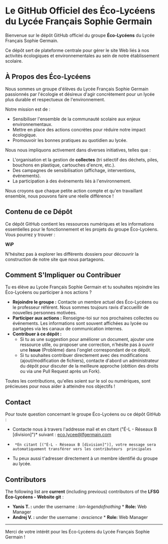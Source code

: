 # Le GitHub Officiel des Éco-Lycéens du Lycée Français Sophie Germain

Bienvenue sur le dépôt GitHub officiel du groupe **Éco-Lycéens** du Lycée Français Sophie Germain.

Ce dépôt sert de plateforme centrale pour gérer le site Web liés à nos activités écologiques et environnementales au sein de notre établissement scolaire.

## À Propos des Éco-Lycéens

Nous sommes un groupe d'élèves du Lycée Français Sophie Germain passionnés par l'écologie et désireux d'agir concrètement pour un lycée plus durable et respectueux de l'environnement.

Notre mission est de :
*   Sensibiliser l'ensemble de la communauté scolaire aux enjeux environnementaux.
*   Mettre en place des actions concrètes pour réduire notre impact écologique.
*   Promouvoir les bonnes pratiques au quotidien au lycée.

Nous nous impliquons activement dans diverses initiatives, telles que :
*   L'organisation et la gestion de **collectes** (tri sélectif des déchets, piles, bouchons en plastique, cartouches d'encre, etc.).
*   Des campagnes de sensibilisation (affichage, interventions, événements).
*   La participation à des événements liés à l'environnement.

Nous croyons que chaque petite action compte et qu'en travaillant ensemble, nous pouvons faire une réelle différence !

## Contenu de ce Dépôt

Ce dépôt GitHub contient les ressources numériques et les informations essentielles pour le fonctionnement et les projets du groupe Éco-Lycéens. Vous pourrez y trouver :

**WiP**

N'hésitez pas à explorer les différents dossiers pour découvrir la construction de notre site que nous partageons.

## Comment S'Impliquer ou Contribuer

Tu es élève au Lycée Français Sophie Germain et tu souhaites rejoindre les Éco-Lycéens ou participer à nos actions ?

*   **Rejoindre le groupe :** Contacte un membre actuel des Éco-Lycéens ou le professeur référent. Nous sommes toujours ravis d'accueillir de nouvelles personnes motivées.
*   **Participer aux actions :** Renseigne-toi sur nos prochaines collectes ou événements. Les informations sont souvent affichées au lycée ou partagées via les canaux de communication internes.
*   **Contribuer à ce dépôt :**
    *   Si tu as une suggestion pour améliorer un document, ajouter une ressource utile, ou proposer une correction, n'hésite pas à ouvrir une **Issue** (Problème) dans l'onglet correspondant de ce dépôt.
    *   Si tu souhaites contribuer directement avec des modifications (ajout/modification de fichiers), contacte d'abord un administrateur du dépôt pour discuter de la meilleure approche (obttion des droits ou via une Pull Request après un Fork).

Toutes les contributions, qu'elles soient sur le sol ou numériques, sont précieuses pour nous aider à atteindre nos objectifs !

## Contact

Pour toute question concernant le groupe Éco-Lycéens ou ce dépôt GitHub :

*   Contacte nous à travers l'addresse mail et en citant ("É-L - Réseaux B [division]")* suivant : eco.lycee@lfgermain.com
*      *En citant [("É-L - Réseaux B [division]")], votre message sera automatiquement transférer vers les contributeurs  principales
*   Tu peux aussi t'adresser directement à un membre identifié du groupe au lycée.

## Contributors

The following list are **current** (including previous) contributors of the **LFSG Éco-Lycéens - Website git** :

*   **Yanis T. :** under the username : *lon-legendofnothing*
               * **Role:** Web Manager 
*   **Andrej V. :** under the username : *avscience*
               * **Role:** Web Manager 

---

Merci de votre intérêt pour les Éco-Lycéens du Lycée Français Sophie Germain !
